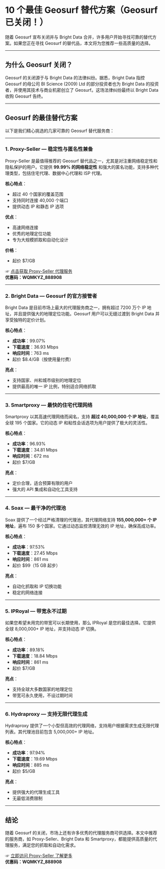 # 10 个最佳 Geosurf 替代方案（Geosurf 已关闭！）

随着 Geosurf 宣布关闭并与 Bright Data 合并，许多用户开始寻找可靠的替代方案。如果您正在寻找 Geosurf 的替代品，本文将为您推荐一些高质量的选择。

---

## 为什么 Geosurf 关闭？

Geosurf 的关闭源于与 Bright Data 的法律纠纷。据悉，Bright Data 指控 Geosurf 的母公司 BI Science (2009) Ltd 的部分投资者也为 Bright Data 的投资者，并使用其技术与商业机密创立了 Geosurf。这场法律纠纷最终以 Bright Data 收购 Geosurf 告终。

---

## Geosurf 的最佳替代方案

以下是我们精心挑选的几家可靠的 Geosurf 替代服务商：

---

### 1. **Proxy-Seller — 稳定性与匿名性兼备**

Proxy-Seller 是最值得推荐的 Geosurf 替代品之一，尤其是对注重网络稳定性和隐私保护的用户。它提供 **99.99% 的网络稳定性** 和强大的匿名功能，支持多种代理类型，包括住宅代理、数据中心代理和 ISP 代理。

**核心特点**：
- 超过 40 个国家的覆盖范围
- 支持同时连接 40,000 个端口
- 提供动态 IP 和静态 IP 选项

**优点**：
- 高速网络连接
- 优秀的地理定位功能
- 专为大规模抓取和自动化设计

**价格**：
- 起价 $7/GB

☞ [点击获取 Proxy-Seller 代理服务](https://bit.ly/proxy-seller-coupon)  
**优惠码：WQMKYZ_888908**

---

### 2. **Bright Data — Geosurf 的官方接管者**

Bright Data 是目前市场上最大的代理服务商之一，拥有超过 7200 万个 IP 地址，并且提供强大的地理定位功能。Geosurf 用户可以无缝过渡到 Bright Data 并享受独特的定价计划。

**核心特点**：
- **成功率**：99.07%
- **下载速度**：36.93 Mbps
- **响应时间**：763 ms
- 起价 $8.4/GB（按使用量付费）

**亮点**：
- 支持国家、州和城市级别的地理定位
- 提供最高的唯一 IP 比例，特别适合网络抓取

---

### 3. **Smartproxy — 最快的住宅代理网络**

Smartproxy 以其高速代理网络而闻名，支持 **超过 40,000,000 个 IP 地址**，覆盖全球 195 个国家。它的动态 IP 和粘性会话选项为用户提供了极大的灵活性。

**核心特点**：
- **成功率**：96.93%
- **下载速度**：34.81 Mbps
- **响应时间**：672 ms
- 起价 $7/GB

**亮点**：
- 定价合理，适合预算有限的用户
- 强大的 API 集成和自动化工具支持

---

### 4. **Soax — 最干净的代理池**

Soax 提供了一个经过严格清理的代理池，其代理网络支持 **155,000,000+ 个 IP 地址**，遍布 150 多个国家。它通过动态监控清理无效的 IP 地址，确保高成功率。

**核心特点**：
- **成功率**：97.53%
- **下载速度**：27.45 Mbps
- **响应时间**：861 ms
- 起价 $99（15 GB 起步）

**亮点**：
- 自动化抓取和 IP 切换功能
- 稳定的网络连接

---

### 5. **IPRoyal — 带宽永不过期**

如果您希望未用完的带宽可以长期使用，那么 IPRoyal 是您的最佳选择。它提供全球 8,000,000+ IP 地址，并支持动态 IP 切换。

**核心特点**：
- **成功率**：89.18%
- **下载速度**：18.84 Mbps
- **响应时间**：861 ms
- 起价 $7/GB

**亮点**：
- 支持全球大多数国家的地理定位
- 带宽可永久使用，不设过期时间

---

### 6. **Hydraproxy — 支持无限代理生成**

Hydraproxy 提供了一个小型但高效的代理网络，支持用户根据需求生成无限代理列表。其代理池目前包含 5,000,000+ IP 地址。

**核心特点**：
- **成功率**：97.94%
- **下载速度**：19.69 Mbps
- **响应时间**：885 ms
- 起价 $5/GB

**亮点**：
- 提供强大的代理生成工具
- 无最低消费限制

---

## 结论

随着 Geosurf 的关闭，市场上还有许多优秀的代理服务商可供选择。本文中推荐的服务商，如 Proxy-Seller、Bright Data 和 Smartproxy，都能提供高质量的代理服务，满足您的抓取和自动化需求。

☞ [立即访问 Proxy-Seller 了解更多](https://bit.ly/proxy-seller-coupon)  
**优惠码：WQMKYZ_888908**
